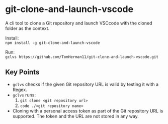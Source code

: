 # git-clone-and-launch-vscode

A cli tool to clone a Git repository and launch VSCcode with the cloned folder as the context.

Install:  
`npm install -g git-clone-and-launch-vscode`

Run:  
`gclvs https://github.com/TomHerman11/git-clone-and-launch-vscode.git`

## Key Points
- `gclvs` checks if the given Git repository URL is valid by testing it with a Regex.
- `gclvs` runs:
    1. `git clone <git repository url>`
    2. `code ./<git repository name>`
- Cloning with a personal access token as part of the Git repository URL is supported. The token and the URL are not stored in any way.